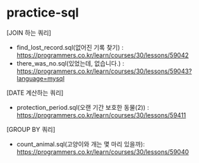 # practice-sql
[JOIN 하는 쿼리]
- find_lost_record.sql(없어진 기록 찾기) : https://programmers.co.kr/learn/courses/30/lessons/59042
- there_was_no.sql(있었는데, 없습니다.) : https://programmers.co.kr/learn/courses/30/lessons/59043?language=mysql


[DATE 계산하는 쿼리]
- protection_period.sql(오랜 기간 보호한 동물(2)) : https://programmers.co.kr/learn/courses/30/lessons/59411

[GROUP BY 쿼리]
- count_animal.sql(고양이와 개는 몇 마리 있을까): https://programmers.co.kr/learn/courses/30/lessons/59040
